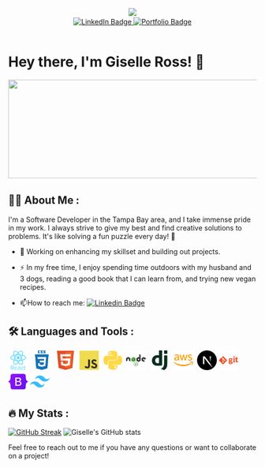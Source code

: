 <div id="header" align="center">
  <img src="https://media.giphy.com/media/v1.Y2lkPTc5MGI3NjExNjVvOTh1Zmhwc21mMjZ3aWh0MWV2YTNzNmN4am96ZDhob2ZsdGE0OSZlcD12MV9pbnRlcm5hbF9naWZfYnlfaWQmY3Q9Zw/TdjQAgDIkRsYm1HUbt/giphy.gif" width="200"/>
  <div id="badges">
  <a href="https://www.linkedin.com/in/gisellerosstech/">
    <img src="https://img.shields.io/badge/LinkedIn-blue?style=for-the-badge&logo=linkedin&logoColor=white" alt="LinkedIn Badge"/>
  </a>
<a href="https://giselle-portfolio.vercel.app/">
    <img src="https://img.shields.io/badge/Portfolio-pink?style=for-the-badge&logo=portfolio&logoColor=white" alt="Portfolio Badge"/>
  </a>
</div>
  <img src="https://komarev.com/ghpvc/?username=giselleRoss&style=flat-square&color=blue" alt=""/>
</div>

# Hey there, I'm Giselle Ross! 👋
<div align="center">
  <img src="https://media.giphy.com/media/v1.Y2lkPTc5MGI3NjExZjE3a3p5YjNpc24zajI4eDUzZ2RrZW1zdmhnenhycGQ4cWxuYW9yOCZlcD12MV9pbnRlcm5hbF9naWZfYnlfaWQmY3Q9Zw/QHLBmZ2Xmdvgc/giphy.gif" width="600" height="200"/>
</div>

## :woman_technologist: About Me :

I'm a Software Developer in the Tampa Bay area, and I take immense pride in my work. I always strive to give my best and find creative solutions to problems. It's like solving a fun puzzle every day! 🧩

- :seedling: Working on enhancing my skillset and building out projects.

- :zap: In my free time, I enjoy spending time outdoors with my husband and 3 dogs, reading a good book that I can learn from, and trying new vegan recipes. 

- :mailbox:How to reach me: [![Linkedin Badge](https://img.shields.io/badge/-GiselleRoss-blue?style=flat&logo=Linkedin&logoColor=white)](https://www.linkedin.com/in/gisellerosstech/)

## :hammer_and_wrench: Languages and Tools :
<div>
  <img src="https://github.com/devicons/devicon/blob/master/icons/react/react-original-wordmark.svg" title="React" alt="React" width="40" height="40"/>&nbsp;
  <img src="https://github.com/devicons/devicon/blob/master/icons/css3/css3-plain-wordmark.svg"  title="CSS3" alt="CSS" width="40" height="40"/>&nbsp;
  <img src="https://github.com/devicons/devicon/blob/master/icons/html5/html5-original.svg" title="HTML5" alt="HTML" width="40" height="40"/>&nbsp;
  <img src="https://github.com/devicons/devicon/blob/master/icons/javascript/javascript-original.svg" title="JavaScript" alt="JavaScript" width="40" height="40"/>&nbsp;
  <img src="https://github.com/devicons/devicon/blob/master/icons/python/python-plain.svg" title="Python" alt="Python" width="40" height="40"/>&nbsp;
  <img src="https://github.com/devicons/devicon/blob/master/icons/nodejs/nodejs-original-wordmark.svg" title="NodeJS" alt="NodeJS" width="40" height="40"/>&nbsp;
  <img src="https://github.com/devicons/devicon/blob/master/icons/django/django-plain.svg" title="Django" alt="Django" width="40" height="40"/>&nbsp;
  <img src="https://github.com/devicons/devicon/blob/master/icons/amazonwebservices/amazonwebservices-plain-wordmark.svg" title="AWS" alt="AWS" width="40" height="40"/>&nbsp;
  <img src="https://github.com/devicons/devicon/blob/master/icons/nextjs/nextjs-original.svg" title="Nextjs" **alt="Nextjs" width="40" height="40"/>
  <img src="https://github.com/devicons/devicon/blob/master/icons/git/git-plain-wordmark.svg" title="Git" **alt="Git" width="40" height="40"/>
  <img src="https://github.com/devicons/devicon/blob/master/icons/bootstrap/bootstrap-original.svg" title="Bootstrap" **alt="Bootstrap" width="40" height="40"/>
  <img src="https://github.com/devicons/devicon/blob/master/icons/tailwindcss/tailwindcss-original.svg" title="TailwindCSS" **alt="Tailwindcss" width="40" height="40"/>
</div>

## :fire: My Stats :

[![GitHub Streak](https://github-readme-streak-stats.herokuapp.com?user=giselleRoss&theme=buefy)](https://git.io/streak-stats)   ![Giselle's GitHub stats](https://github-readme-stats.vercel.app/api?username=giselleRoss&show_icons=true&theme=transparent)


Feel free to reach out to me if you have any questions or want to collaborate on a project!

<!---
giselleRoss/giselleRoss is a ✨ special ✨ repository because its `README.md` (this file) appears on your GitHub profile.
You can click the Preview link to take a look at your changes.
--->
